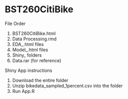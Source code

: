 # BST260CitiBike

File Order
1) BST260CitiBike.html
2) Data Processing.rmd 
3) EDA_.html files
4) Model_.html files
5) Shiny_ folders
6) Data.rar (for reference)

Shiny App instructions
1) Download the entire folder
2) Unzip bikedata_sampled_1percent.csv into the folder
3) Run App.R
